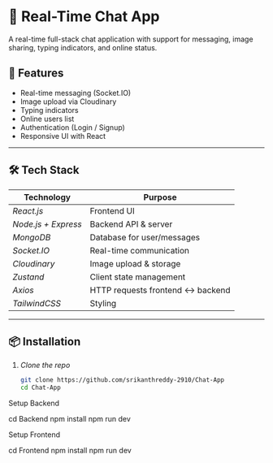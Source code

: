 # 💬 Real-Time Chat App

A real-time full-stack chat application with support for messaging, image sharing, typing indicators, and online status.

## 🚀 Features

- Real-time messaging (Socket.IO)
- Image upload via Cloudinary
- Typing indicators
- Online users list
- Authentication (Login / Signup)
- Responsive UI with React

---

## 🛠 Tech Stack

| Technology          | Purpose                          |
| ------------------- | -------------------------------- |
| _React.js_          | Frontend UI                      |
| _Node.js + Express_ | Backend API & server             |
| _MongoDB_           | Database for user/messages       |
| _Socket.IO_         | Real-time communication          |
| _Cloudinary_        | Image upload & storage           |
| _Zustand_           | Client state management          |
| _Axios_             | HTTP requests frontend ↔ backend |
| _TailwindCSS_       | Styling                          |

---


## 📦 Installation

1. _Clone the repo_
   ```bash
   git clone https://github.com/srikanthreddy-2910/Chat-App
   cd Chat-App
   ```


Setup Backend

cd Backend
npm install
npm run dev


Setup Frontend

cd Frontend
npm install
npm run dev
